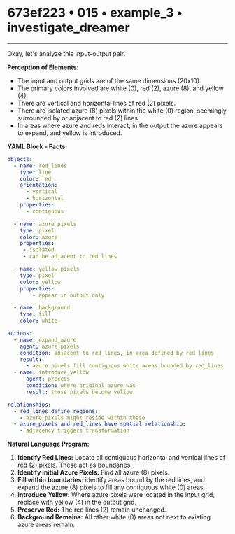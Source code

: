 # 673ef223 • 015 • example_3 • investigate_dreamer

---
Okay, let's analyze this input-output pair.

**Perception of Elements:**

*   The input and output grids are of the same dimensions (20x10).
*   The primary colors involved are white (0), red (2), azure (8), and yellow (4).
*   There are vertical and horizontal lines of red (2) pixels.
*   There are isolated azure (8) pixels within the white (0) region, seemingly surrounded by or adjacent to red (2) lines.
*    In areas where azure and reds interact, in the output the azure appears to expand, and yellow is introduced.

**YAML Block - Facts:**



```yaml
objects:
  - name: red_lines
    type: line
    color: red
    orientation:
      - vertical
      - horizontal
    properties:
      - contiguous

  - name: azure_pixels
    type: pixel
    color: azure
    properties:
     - isolated
     - can be adjacent to red lines

  - name: yellow_pixels
    type: pixel
    color: yellow
    properties:
        - appear in output only

  - name: background
    type: fill
    color: white

actions:
  - name: expand_azure
    agent: azure_pixels
    condition: adjacent to red_lines, in area defined by red lines
    result:
      - azure pixels fill contiguous white areas bounded by red_lines
  - name: introduce_yellow
      agent: process
      condition: where original azure was
      result: those pixels become yellow

relationships:
  - red_lines define regions:
    - azure_pixels might reside within these
  - azure_pixels and red_lines have spatial relationship:
    - adjacency triggers transformation
```



**Natural Language Program:**

1.  **Identify Red Lines:** Locate all contiguous horizontal and vertical lines of red (2) pixels. These act as boundaries.
2.  **Identify initial Azure Pixels:** Find all azure (8) pixels.
3. **Fill within boundaries**: identify areas bound by the red lines, and expand the azure (8) pixels to fill any contiguous white (0) areas.
4.  **Introduce Yellow:** Where azure pixels were located in the input grid, replace with yellow (4) in the output grid.
5. **Preserve Red:** The red lines (2) remain unchanged.
6. **Background Remains:** All other white (0) areas not next to existing azure areas remain.


